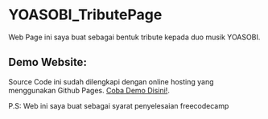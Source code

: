 # YOASOBI_TributePage

Web Page ini saya buat sebagai bentuk tribute kepada duo musik YOASOBI.

## Demo Website:
Source Code ini sudah dilengkapi dengan online hosting yang menggunakan Github Pages. [Coba Demo Disini!](https://auroraleafa.github.io/YOASOBI_TributePage/).

P.S: Web ini saya buat sebagai syarat penyelesaian freecodecamp
